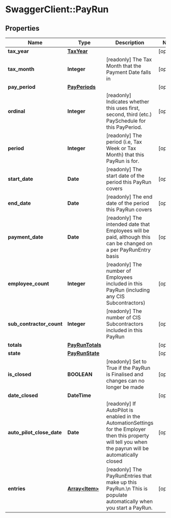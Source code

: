 # SwaggerClient::PayRun

## Properties
Name | Type | Description | Notes
------------ | ------------- | ------------- | -------------
**tax_year** | [**TaxYear**](TaxYear.md) |  | [optional] 
**tax_month** | **Integer** | [readonly] The Tax Month that the Payment Date falls in | [optional] 
**pay_period** | [**PayPeriods**](PayPeriods.md) |  | [optional] 
**ordinal** | **Integer** | [readonly] Indicates whether this uses first, second, third (etc.) PaySchedule for this PayPeriod. | [optional] 
**period** | **Integer** | [readonly] The period (i.e, Tax Week or Tax Month) that this PayRun is for. | [optional] 
**start_date** | **Date** | [readonly] The start date of the period this PayRun covers | [optional] 
**end_date** | **Date** | [readonly] The end date of the period this PayRun covers | [optional] 
**payment_date** | **Date** | [readonly] The intended date that Employees will be paid, although this can be changed on a per PayRunEntry basis | [optional] 
**employee_count** | **Integer** | [readonly] The number of Employees included in this PayRun (including any CIS Subcontractors) | [optional] 
**sub_contractor_count** | **Integer** | [readonly] The number of CIS Subcontractors included in this PayRun | [optional] 
**totals** | [**PayRunTotals**](PayRunTotals.md) |  | [optional] 
**state** | [**PayRunState**](PayRunState.md) |  | [optional] 
**is_closed** | **BOOLEAN** | [readonly] Set to True if the PayRun is Finalised and changes can no longer be made | [optional] 
**date_closed** | **DateTime** |  | [optional] 
**auto_pilot_close_date** | **Date** | [readonly] If AutoPilot is enabled in the AutomationSettings for the Employer then this property will tell you when  the payrun will be automatically closed | [optional] 
**entries** | [**Array&lt;Item&gt;**](Item.md) | [readonly] The PayRunEntries that make up this PayRun.\\n  This is populate automatically when you start a PayRun. | [optional] 

